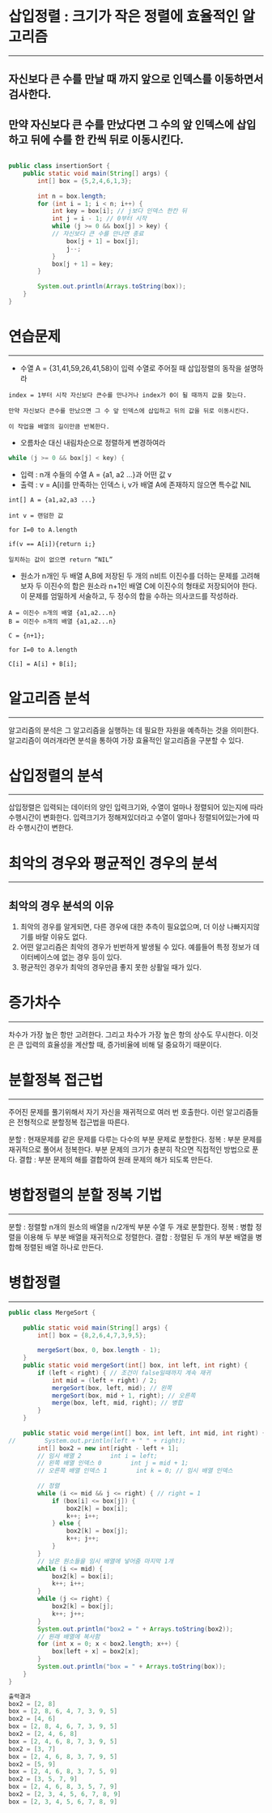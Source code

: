 
# 삽입정렬 : 크기가 작은 정렬에 효율적인 알고리즘
-----------------------
## 자신보다 큰 수를 만날 때 까지 앞으로 인덱스를 이동하면서 검사한다.
## 만약 자신보다 큰 수를 만났다면 그 수의 앞 인덱스에 삽입하고 뒤에 수를 한 칸씩 뒤로 이동시킨다.

```java

public class insertionSort {  
    public static void main(String[] args) {  
        int[] box = {5,2,4,6,1,3};  
  
        int n = box.length;  
        for (int i = 1; i < n; i++) {  
            int key = box[i]; // j보다 인덱스 한칸 뒤
            int j = i - 1; // 0부터 시작
            while (j >= 0 && box[j] > key) { 
            // 자신보다 큰 수를 만나면 종료
                box[j + 1] = box[j];
                j--;
            }  
            box[j + 1] = key; 
        }
  
        System.out.println(Arrays.toString(box));  
    }  
}

```

# 연습문제
---------------------
* 수열 A = {31,41,59,26,41,58}이 입력 수열로 주어질 때 삽입정렬의 동작을 설명하라
```
index = 1부터 시작 자신보다 큰수를 만나거나 index가 0이 될 때까지 값을 찾는다.

만약 자신보다 큰수를 만났으면 그 수 앞 인덱스에 삽입하고 뒤의 값을 뒤로 이동시킨다.

이 작업을 배열의 길이만큼 반복한다.
```
* 오름차순 대신 내림차순으로 정렬하게 변경하여라
``` java
while (j >= 0 && box[j] < key) { 
```
* 입력 : n개 수들의 수열 A = {a1, a2 ...}과 어떤 값 v
* 출력 : v = A[i]를 만족하는 인덱스 i, v가 배열 A에 존재하지 않으면 특수값 NIL
```
int[] A = {a1,a2,a3 ...}

int v = 랜덤한 값

for I=0 to A.length

if(v == A[i]){return i;}

일치하는 값이 없으면 return “NIL”
```

* 원소가 n개인 두 배열 A,B에 저장된 두 개의 n비트 이진수를 더하는 문제를 고려해 보자 두 이진수의 합은 원소라 n+1인 배열 C에 이진수의 형태로 저장되어야 한다. 이 문제를 엄밀하게 서술하고, 두 정수의 합을 수하는 의사코드를 작성하라.
```
A = 이진수 n개의 배열 {a1,a2...n}
B = 이진수 n개의 배열 {a1,a2...n}

C = {n+1};

for I=0 to A.length

C[i] = A[i] + B[i];
```

# 알고리즘 분석
--------------
알고리즘의 분석은 그 알고리즘을 실행하는 데 필요한 자원을 예측하는 것을 의미한다.
알고리즘이 여러개라면 분석을 통하여 가장 효율적인 알고리즘을 구분할 수 있다.

# 삽입정렬의 분석
--------------
삽입정렬은 입력되는 데이터의 양인 입력크기와, 수열이 얼마나 정렬되어 있는지에 따라 수행시간이 변화한다.
입력크기가 정해져있더라고 수열이 얼마나 정렬되어있는가에 따라 수행시간이 변한다.

# 최악의 경우와 평균적인 경우의 분석
------------
## 최악의 경우 분석의 이유

1. 최악의 경우를 알게되면, 다른 경우에 대한 추측이 필요없으며, 더 이상 나빠지지않기를 바랄 이유도 없다.
2. 어떤 알고리즘은 최악의 경우가 빈번하게 발생될 수 있다. 예를들어 특정 정보가 데이터베이스에 없는 경우 등이 있다.
3. 평균적인 경우가 최악의 경우만큼 좋지 못한 상활일 때가 있다.

# 증가차수
-------------
차수가 가장 높은 항만 고려한다. 그리고 차수가 가장 높은 항의 상수도 무시한다. 이것은 큰 입력의 효율성을 계산할 때, 증가비율에 비해 덜 중요하기 때문이다.

# 분할정복 접근법
------------
주어진 문제를 풀기위해서 자기 자신을 재귀적으로 여러 번 호출한다. 이런 알고리즘들은 전형적으로 분할정복 접근법을 따른다.

분할 : 현재문제를 같은 문제를 다루는 다수의 부분 문제로 분할한다.
정복 : 부분 문제를 재귀적으로 풀어서 정복한다. 부분 문제의 크기가 충분히 작으면 직접적인 방법으로 푼다.
결합 : 부분 문제의 해를 결합하여 원래 문제의 해가 되도록 만든다.

# 병합정렬의 분할 정복 기법
-------------
분할 : 정렬할 n개의 원소의 배열을 n/2개씩 부분 수열 두 개로 분할한다.
정복 : 병합 정렬을 이용해 두 부분 배열을 재귀적으로 정렬한다.
결합 : 정렬된 두 개의 부분 배열을 병합해 정렬된 배열 하나로 만든다.

# 병합정렬
----------
```java
public class MergeSort {  
  
    public static void main(String[] args) {  
        int[] box = {8,2,6,4,7,3,9,5};  
  
        mergeSort(box, 0, box.length - 1);  
    }  
    public static void mergeSort(int[] box, int left, int right) {  
        if (left < right) { // 조건이 false일때까지 계속 재귀  
            int mid = (left + right) / 2;  
            mergeSort(box, left, mid); // 왼쪽  
            mergeSort(box, mid + 1, right); // 오른쪽  
            merge(box, left, mid, right); // 병합  
        }  
    }  
  
    public static void merge(int[] box, int left, int mid, int right) {  
//        System.out.println(left + " " + right);  
        int[] box2 = new int[right - left + 1]; 
        // 임시 배열 2        int i = left; 
        // 왼쪽 배열 인덱스 0        int j = mid + 1; 
        // 오른쪽 배열 인덱스 1        int k = 0; // 임시 배열 인덱스  
  
        // 정렬  
        while (i <= mid && j <= right) { // right = 1  
            if (box[i] <= box[j]) {  
                box2[k] = box[i];  
                k++; i++;  
            } else {  
                box2[k] = box[j];  
                k++; j++;  
            }  
        }
        // 남은 원소들을 임시 배열에 넣어줌 마지막 1개  
        while (i <= mid) {  
            box2[k] = box[i];  
            k++; i++;  
        }  
        while (j <= right) {  
            box2[k] = box[j];  
            k++; j++;  
        }  
        System.out.println("box2 = " + Arrays.toString(box2));  
        // 원래 배열에 복사함  
        for (int x = 0; x < box2.length; x++) {  
            box[left + x] = box2[x];  
        }  
        System.out.println("box = " + Arrays.toString(box));  
    }  
}

출력결과
box2 = [2, 8]
box = [2, 8, 6, 4, 7, 3, 9, 5]
box2 = [4, 6]
box = [2, 8, 4, 6, 7, 3, 9, 5]
box2 = [2, 4, 6, 8]
box = [2, 4, 6, 8, 7, 3, 9, 5]
box2 = [3, 7]
box = [2, 4, 6, 8, 3, 7, 9, 5]
box2 = [5, 9]
box = [2, 4, 6, 8, 3, 7, 5, 9]
box2 = [3, 5, 7, 9]
box = [2, 4, 6, 8, 3, 5, 7, 9]
box2 = [2, 3, 4, 5, 6, 7, 8, 9]
box = [2, 3, 4, 5, 6, 7, 8, 9]
```